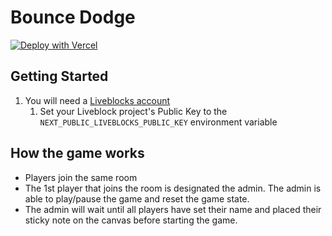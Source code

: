 # Bounce Dodge

[![Deploy with Vercel](https://vercel.com/button)](https://vercel.com/new/clone?repository-url=https%3A%2F%2Fgithub.com%2FJohnPhamous%2Fbounce-dodge&env=NEXT_PUBLIC_LIVEBLOCKS_PUBLIC_KEY&envDescription=The%20Liveblocks%20project%20Public%20Key&envLink=https%3A%2F%2Fliveblocks.io%2Fblog%2Fclient-side-only-mode-with-public-key&project-name=bounce-dodge)

## Getting Started

1. You will need a [Liveblocks account](https://liveblocks.io/)
   1. Set your Liveblock project's Public Key to the `NEXT_PUBLIC_LIVEBLOCKS_PUBLIC_KEY` environment variable

## How the game works

- Players join the same room
- The 1st player that joins the room is designated the admin. The admin is able to play/pause the game and reset the game state.
- The admin will wait until all players have set their name and placed their sticky note on the canvas before starting the game.
